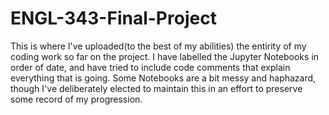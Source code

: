 # ENGL-343-Final-Project

This is where I've uploaded(to the best of my abilities) the entirity of my coding work so far on the project. I have labelled the Jupyter Notebooks in order of date, and have tried to include code comments that explain everything that is going. Some Notebooks are a bit messy and haphazard, though I've deliberately elected to maintain this in an effort to preserve some record of my progression.
